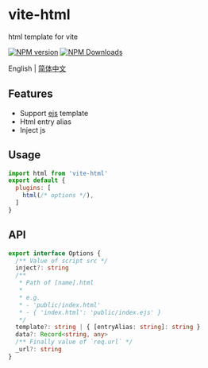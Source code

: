 # vite-html

html template for vite

[![NPM version](https://img.shields.io/npm/v/vite-html.svg?style=flat)](https://npmjs.org/package/vite-html)
[![NPM Downloads](https://img.shields.io/npm/dm/vite-html.svg?style=flat)](https://npmjs.org/package/vite-html)

English | [简体中文](https://github.com/vite-plugin/vite-html/blob/main/README.zh-CN.md)

## Features

- Support [ejs](https://github.com/mde/ejs) template
- Html entry alias
- Inject js

## Usage

```js
import html from 'vite-html'
export default {
  plugins: [
    html(/* options */),
  ]
}
```

## API

```ts
export interface Options {
  /** Value of script src */
  inject?: string
  /**
   * Path of [name].html
   * 
   * e.g.
   * - 'public/index.html'
   * - { 'index.html': 'public/index.ejs' }
   */
  template?: string | { [entryAlias: string]: string }
  data?: Record<string, any>
  /** Finally value of `req.url` */
  _url?: string
}
```